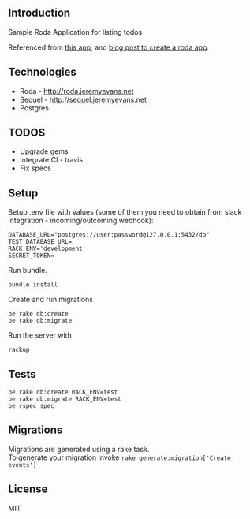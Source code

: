 ## Introduction

Sample Roda Application for listing todos


Referenced from [this app](https://github.com/binarapps/slack-integrator), and [blog post to create a roda app](https://binarapps.com/blog/from-rails-to-roda-framework-a-quick-guide/).


## Technologies

- Roda - http://roda.jeremyevans.net
- Sequel - http://sequel.jeremyevans.net
- Postgres

## TODOS

- Upgrade gems
- Integrate CI - travis
- Fix specs

## Setup

Setup .env file with values (some of them you need to obtain from slack integration - incoming/outcoming webhook):

```
DATABASE_URL="postgres://user:password@127.0.0.1:5432/db"
TEST_DATABASE_URL=
RACK_ENV='development'
SECRET_TOKEN=
```

Run bundle.
```
bundle install
```

Create and run migrations

```
be rake db:create
be rake db:migrate
```

Run the server with
```
rackup
```

## Tests

```
be rake db:create RACK_ENV=test
be rake db:migrate RACK_ENV=test
be rspec spec
```

## Migrations

Migrations are generated using a rake task. <br />
To generate your migration invoke `rake generate:migration['Create events']`

## License

MIT
